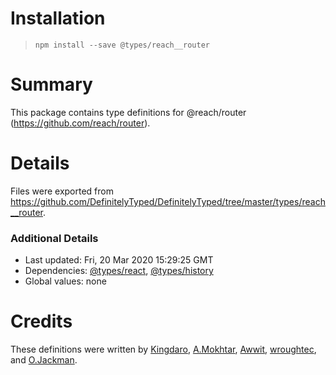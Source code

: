 # Installation
> `npm install --save @types/reach__router`

# Summary
This package contains type definitions for @reach/router (https://github.com/reach/router).

# Details
Files were exported from https://github.com/DefinitelyTyped/DefinitelyTyped/tree/master/types/reach__router.

### Additional Details
 * Last updated: Fri, 20 Mar 2020 15:29:25 GMT
 * Dependencies: [@types/react](https://npmjs.com/package/@types/react), [@types/history](https://npmjs.com/package/@types/history)
 * Global values: none

# Credits
These definitions were written by [Kingdaro](https://github.com/kingdaro), [A.Mokhtar](https://github.com/xMokAx), [Awwit](https://github.com/awwit), [wroughtec](https://github.com/wroughtec), and [O.Jackman](https://github.com/chilledoj).
